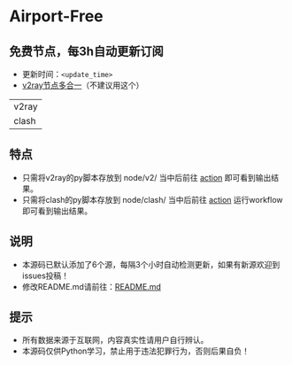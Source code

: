 # Airport-Free
## 免费节点，每3h自动更新订阅

- 更新时间：`<update_time>`
- [v2ray节点多合一](https://cdn.jsdelivr.net/gh/xiaoji235/airport-free/v2ray.txt)（不建议用这个）
<table style="width:90%">
<tr><td>v2ray</td>
<v2ray_list>
</tr>
<tr><td>clash</td>
<clash_list>
</tr>
</table>

## 特点
- 只需将v2ray的py脚本存放到 node/v2/ 当中后前往 [action](https://github.com/{username}/airport-free/tree/main/.github/workflows) 即可看到输出结果。
- 只需将clash的py脚本存放到 node/clash/ 当中后前往 [action](https://github.com/<username>/airport-free/tree/main/.github/workflows) 运行workflow即可看到输出结果。

## 说明
- 本源码已默认添加了6个源，每隔3个小时自动检测更新，如果有新源欢迎到issues投稿！
- 修改README.md请前往：[README.md](https://github.com/<username>/airport-free/edit/main/nodes/README.md)
  
## 提示
- 所有数据来源于互联网，内容真实性请用户自行辨认。
- 本源码仅供Python学习，禁止用于违法犯罪行为，否则后果自负！

